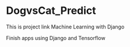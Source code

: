 # DogvsCat_Predict
This is  project link Machine Learning with Django

Finish apps using Django and Tensorflow
